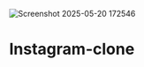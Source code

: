 ![Screenshot 2025-05-20 172546](https://github.com/user-attachments/assets/6d2dd57c-e5f5-4a61-91ba-26321591a484)
# Instagram-clone
